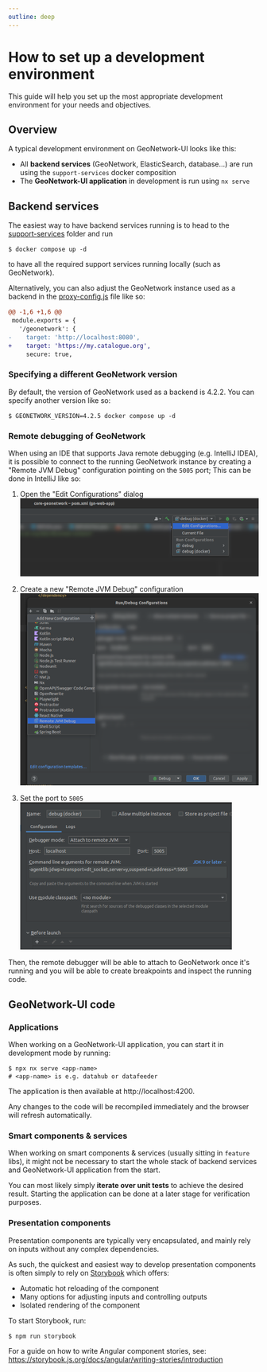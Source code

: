 ```yaml
---
outline: deep
---
```


# How to set up a development environment

This guide will help you set up the most appropriate development environment for your needs and objectives.

## Overview

A typical development environment on GeoNetwork-UI looks like this:

- All **backend services** (GeoNetwork, ElasticSearch, database...) are run using the `support-services` docker composition
- The **GeoNetwork-UI application** in development is run using `nx serve`

## Backend services

The easiest way to have backend services running is to head to the [support-services](https://github.com/geonetwork/geonetwork-ui/tree/main/support-services) folder and
run

```shell
$ docker compose up -d
```

to have all the required support services running locally (such as GeoNetwork).

Alternatively, you can also adjust the GeoNetwork instance used as a backend in the [proxy-config.js](https://github.com/geonetwork/geonetwork-ui/blob/main/proxy-config.js) file like so:

```diff
@@ -1,6 +1,6 @@
 module.exports = {
   '/geonetwork': {
-    target: 'http://localhost:8080',
+    target: 'https://my.catalogue.org',
     secure: true,
```

### Specifying a different GeoNetwork version

By default, the version of GeoNetwork used as a backend is 4.2.2. You can specify another version like so:

```shell
$ GEONETWORK_VERSION=4.2.5 docker compose up -d
```

### Remote debugging of GeoNetwork

When using an IDE that supports Java remote debugging (e.g. IntelliJ IDEA), it is possible to connect to the running GeoNetwork instance by creating a "Remote JVM Debug" configuration pointing on the `5005` port; This can be done in IntelliJ like so:

1. Open the "Edit Configurations" dialog  
   ![intellij-edit-configs.png](..%2Fassets%2Fintellij-edit-configs.png)

2. Create a new "Remote JVM Debug" configuration  
   ![intellij-create-debug-config.png](..%2Fassets%2Fintellij-create-debug-config.png)

3. Set the port to `5005`  
   ![intellij-remote-debug.png](..%2Fassets%2Fintellij-remote-debug.png)

Then, the remote debugger will be able to attach to GeoNetwork once it's running and you will be able to create breakpoints and inspect the running code.

## GeoNetwork-UI code

### Applications

When working on a GeoNetwork-UI application, you can start it in development mode by running:

```shell
$ npx nx serve <app-name>
# <app-name> is e.g. datahub or datafeeder
```

The application is then available at http://localhost:4200.

Any changes to the code will be recompiled immediately and the browser will refresh automatically.

### Smart components & services

When working on smart components & services (usually sitting in `feature` libs), it might not be necessary to
start the whole stack of backend services and GeoNetwork-UI application from the start.

You can most likely simply **iterate over unit tests** to achieve the desired result. Starting the application can be done at a later stage for verification
purposes.

### Presentation components

Presentation components are typically very encapsulated, and mainly rely on inputs without any complex dependencies.

As such, the quickest and easiest way to develop presentation components is often simply to rely on [Storybook](https://storybook.js.org) which offers:

- Automatic hot reloading of the component
- Many options for adjusting inputs and controlling outputs
- Isolated rendering of the component

To start Storybook, run:

```shell
$ npm run storybook
```

For a guide on how to write Angular component stories, see: https://storybook.js.org/docs/angular/writing-stories/introduction
